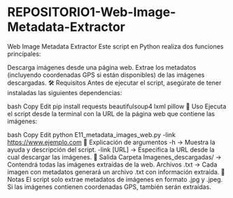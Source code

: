 # REPOSITORIO1-Web-Image-Metadata-Extractor
Web Image Metadata Extractor
Este script en Python realiza dos funciones principales:

Descarga imágenes desde una página web.
Extrae los metadatos (incluyendo coordenadas GPS si están disponibles) de las imágenes descargadas.
🛠 Requisitos
Antes de ejecutar el script, asegúrate de tener instaladas las siguientes dependencias:

bash
Copy
Edit
pip install requests beautifulsoup4 lxml pillow
🚀 Uso
Ejecuta el script desde la terminal con la URL de la página web que contiene las imágenes:

bash
Copy
Edit
python E11_metadata_images_web.py -link https://www.ejemplo.com
🔹 Explicación de argumentos
-h → Muestra la ayuda y descripción del script.
-link [URL] → Especifica la URL desde la cual descargar las imágenes.
📂 Salida
Carpeta Imagenes_descargadas/ → Contendrá todas las imágenes extraídas de la web.
Archivos .txt → Cada imagen con metadatos generará un archivo .txt con información extraída.
📝 Notas
El script solo extrae metadatos de imágenes en formato .jpg y .jpeg.
Si las imágenes contienen coordenadas GPS, también serán extraídas.
